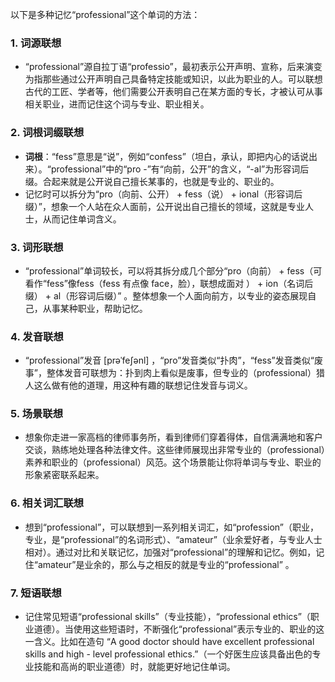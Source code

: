 以下是多种记忆“professional”这个单词的方法：

### 1. 词源联想
 - “professional”源自拉丁语“professio”，最初表示公开声明、宣称，后来演变为指那些通过公开声明自己具备特定技能或知识，以此为职业的人。可以联想古代的工匠、学者等，他们需要公开表明自己在某方面的专长，才被认可从事相关职业，进而记住这个词与专业、职业相关。

### 2. 词根词缀联想
 - **词根**：“fess”意思是“说”，例如“confess”（坦白，承认，即把内心的话说出来）。“professional”中的“pro -”有“向前，公开”的含义，“-al”为形容词后缀。合起来就是公开说自己擅长某事的，也就是专业的、职业的。
 - 记忆时可以拆分为“pro（向前、公开） + fess（说） + ional（形容词后缀）”，想象一个人站在众人面前，公开说出自己擅长的领域，这就是专业人士，从而记住单词含义。

### 3. 词形联想
 - “professional”单词较长，可以将其拆分成几个部分“pro（向前） + fess（可看作“fess”像fess（fess 有点像 face，脸），联想成面对 ） + ion（名词后缀） + al（形容词后缀）” 。整体想象一个人面向前方，以专业的姿态展现自己，从事某种职业，帮助记忆。

### 4. 发音联想
 - “professional”发音 [prəˈfeʃənl] ，“pro”发音类似“扑肉”，“fess”发音类似“废事”，整体发音可联想为：扑到肉上看似是废事，但专业的（professional）猎人这么做有他的道理，用这种有趣的联想记住发音与词义。

### 5. 场景联想
 - 想象你走进一家高档的律师事务所，看到律师们穿着得体，自信满满地和客户交谈，熟练地处理各种法律文件。这些律师展现出非常专业的（professional）素养和职业的（professional）风范。这个场景能让你将单词与专业、职业的形象紧密联系起来。

### 6. 相关词汇联想
 - 想到“professional”，可以联想到一系列相关词汇，如“profession”（职业，专业，是“professional”的名词形式）、“amateur”（业余爱好者，与专业人士相对）。通过对比和关联记忆，加强对“professional”的理解和记忆。例如，记住“amateur”是业余的，那么与之相反的就是专业的“professional” 。

### 7. 短语联想
 - 记住常见短语“professional skills”（专业技能），“professional ethics”（职业道德）。当使用这些短语时，不断强化“professional”表示专业的、职业的这一含义。比如在造句 “A good doctor should have excellent professional skills and high - level professional ethics.”（一个好医生应该具备出色的专业技能和高尚的职业道德）时，就能更好地记住单词。 